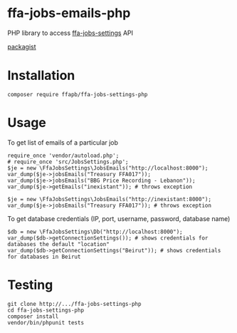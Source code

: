 # ffa-jobs-emails-php
PHP library to access [ffa-jobs-settings](https://github.com/ffapb/ffa-jobs-settings) API

[packagist](https://packagist.org/packages/minerva22/ffa-jobs-emails)

# Installation
`composer require ffapb/ffa-jobs-settings-php`

# Usage

To get list of emails of a particular job
```
require_once 'vendor/autoload.php';
# require_once 'src/JobsSettings.php';
$je = new \FfaJobsSettings\JobsEmails("http://localhost:8000");
var_dump($je->jobsEmails("Treasury FFA017"));
var_dump($je->jobsEmails("BBG Price Recording - Lebanon"));
var_dump($je->getEmails("inexistant")); # throws exception

$je = new \FfaJobsSettings\JobsEmails("http://inexistant:8000");
var_dump($je->jobsEmails("Treasury FFA017")); # throws exception

```

To get database credentials (IP, port, username, password, database name)
```
$db = new \FfaJobsSettings\Db("http://localhost:8000");
var_dump($db->getConnectionSettings()); # shows credentials for databases the default "location"
var_dump($db->getConnectionSettings("Beirut")); # shows credentials for databases in Beirut
```

# Testing

```
git clone http://.../ffa-jobs-settings-php
cd ffa-jobs-settings-php
composer install
vendor/bin/phpunit tests
```
